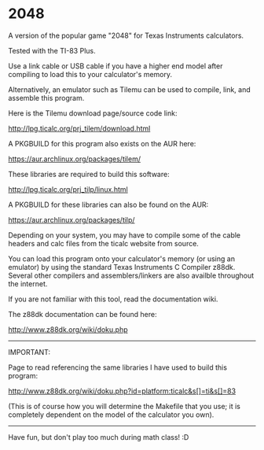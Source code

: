 2048
====

A version of the popular game "2048" for Texas Instruments calculators.

Tested with the TI-83 Plus.

Use a link cable or USB cable if you have a higher end model after compiling to load this to your calculator's memory.

Alternatively, an emulator such as Tilemu can be used to compile, link, and assemble this program.

Here is the Tilemu download page/source code link:

http://lpg.ticalc.org/prj_tilem/download.html

A PKGBUILD for this program also exists on the AUR here:

https://aur.archlinux.org/packages/tilem/

These libraries are required to build this software:

http://lpg.ticalc.org/prj_tilp/linux.html

A PKGBUILD for these libraries can also be found on the AUR:

https://aur.archlinux.org/packages/tilp/

Depending on your system, you may have to compile some of the cable headers and calc files from the ticalc website from source.

You can load this program onto your calculator's memory (or using an emulator) by using the standard Texas Instruments C Compiler z88dk. Several other compilers and assemblers/linkers are also availble throughout the internet.

If you are not familiar with this tool, read the documentation wiki.

The z88dk documentation can be found here:

http://www.z88dk.org/wiki/doku.php

______________________________________________________________________________________

IMPORTANT:

Page to read referencing the same libraries I have used to build this program:

http://www.z88dk.org/wiki/doku.php?id=platform:ticalc&s[]=ti&s[]=83

(This is of course how you will determine the Makefile that you use; it is completely dependent on the model of the calculator you own).
______________________________________________________________________________________

Have fun, but don't play too much during math class! :D
